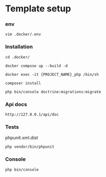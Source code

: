 # Template setup

### env
```
vim .docker/.env
```

### Installation
```
cd .docker/

docker compose up --build -d

docker exec -it {PROJECT_NAME}_php /bin/sh

composer install

php bin/console doctrine:migrations:migrate
```

### Api docs
```
http://127.0.0.1/api/doc
```

### Tests
phpunit.xml.dist
```
php vendor/bin/phpunit
```

### Console
```
php bin/console
```


